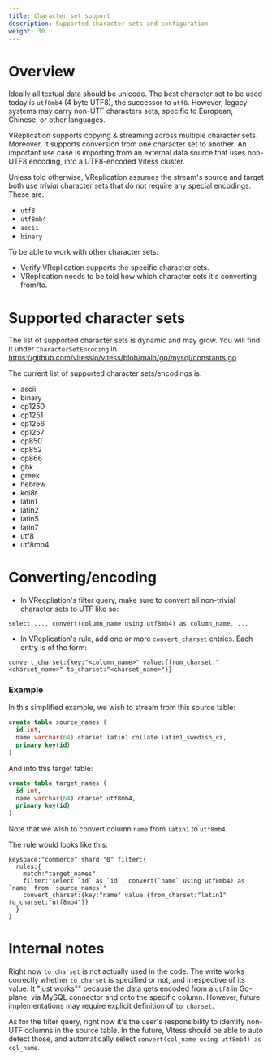 ```yaml
---
title: Character set support
description: Supported character sets and configuration
weight: 30
---
```


# Overview

Ideally all textual data should be unicode. The best character set to be used today is `utf8mb4` (4 byte UTF8), the successor to `utf8`. However, legacy systems may carry non-UTF characters sets, specific to European, Chinese, or other languages.

VReplication supports copying & streaming across multiple character sets. Moreover, it supports conversion from one character set to another. An important use case is importing from an external data source that uses non-UTF8 encoding, into a UTF8-encoded Vitess cluster.

Unless told otherwise, VReplication assumes the stream's source and target both use _trivial_ character sets that do not require any special encodings. These are:

- `utf8`
- `utf8mb4`
- `ascii`
- `binary`

To be able to work with other character sets:

- Verify VReplication supports the specific character sets.
- VReplication needs to be told how which character sets it's converting from/to.

# Supported character sets

The list of supported character sets is dynamic and may grow. You will find it under `CharacterSetEncoding` in https://github.com/vitessio/vitess/blob/main/go/mysql/constants.go

The current list of supported character sets/encodings is:

- ascii
- binary
- cp1250
- cp1251
- cp1256
- cp1257
- cp850
- cp852
- cp866
- gbk
- greek
- hebrew
- koi8r
- latin1
- latin2
- latin5
- latin7
- utf8
- utf8mb4

# Converting/encoding

- In VRecpliation's filter query, make sure to convert all non-trivial character sets to UTF like so:
```
select ..., convert(column_name using utf8mb4) as column_name, ...
```
- In VReplication's rule, add one or more `convert_charset` entries. Each entry is of the form: 
```
convert_charset:{key:"<column_name>" value:{from_charset:"<charset_name>" to_charset:"<charset_name>"}}
```

### Example

In this simplified example, we wish to stream from this source table:
```sql
create table source_names (
  id int,
  name varchar(64) charset latin1 collate latin1_swedish_ci,
  primary key(id)
)
```
And into this target table:
```sql
create table target_names (
  id int,
  name varchar(64) charset utf8mb4,
  primary key(id)
)
```
Note that we wish to convert column `name` from `latin1` to `utf8mb4`.

The rule would looks like this:
```
keyspace:"commerce" shard:"0" filter:{
  rules:{
    match:"target_names" 
    filter:"select `id` as `id`, convert(`name` using utf8mb4) as `name` from `source_names`" 
    convert_charset:{key:"name" value:{from_charset:"latin1" to_charset:"utf8mb4"}}
  }
}
```

# Internal notes

Right now `to_charset` is not actually used in the code. The write works correctly whether `to_charset` is specified or not, and irrespective of its value. It "just works"" because the data gets encoded from a `utf8` in Go-plane, via MySQL connector and onto the specific column. However, future implementations may require explicit definition of `to_charset`.

As for the filter query, right now it's the user's responsibility to identify non-UTF columns in the source table. In the future, Vitess should be able to auto detect those, and automatically select `convert(col_name using utf8mb4) as col_name`.

